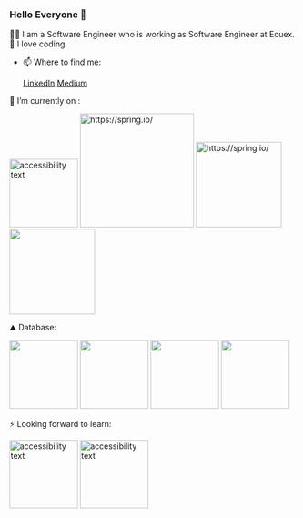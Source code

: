 ### Hello Everyone 👋

👩‍💻 I am a Software Engineer who is working as Software Engineer at Ecuex. 
🚀 I love coding.

- 📫 Where to find me:

    [LinkedIn](https://www.linkedin.com/in/sumeyyeakay/)  [Medium](https://medium.com/@sumeyyeakayy)


 🌱 I’m currently on :
 
<p>
 <img src="https://user-images.githubusercontent.com/34593997/87715948-c289af80-c7b6-11ea-9eb7-52863d0ab769.jpeg" width="120" alt="accessibility text">
  <img src="https://user-images.githubusercontent.com/34593997/87716469-90c51880-c7b7-11ea-9dfd-04f7c86f6629.png" width="200" title="https://spring.io/"> 
  <img src="https://user-images.githubusercontent.com/34593997/87718502-8e17f280-c7ba-11ea-9bef-c7e8b11a3953.jpg" width="150" title="https://spring.io/"> 
  <img src="https://user-images.githubusercontent.com/34593997/87718261-18138b80-c7ba-11ea-954c-847def48ac6f.jpg" width="150" title=""> 

</p>

⛰ Database:

<p>
 <img src="https://user-images.githubusercontent.com/34593997/87719722-81949980-c7bc-11ea-9de2-c112437b57f5.png" width="120">
<img src="https://user-images.githubusercontent.com/34593997/87719804-a4bf4900-c7bc-11ea-8a22-2ef10a6e8cac.png" width="120" >
<img src="https://user-images.githubusercontent.com/34593997/87719973-e3ed9a00-c7bc-11ea-8ad1-66de13d8e498.png" width="120" >
<img src="https://user-images.githubusercontent.com/34593997/87720103-17302900-c7bd-11ea-920f-15ac35c504da.png" width="120" >
</p>

 ⚡ Looking forward to learn: 
 
 <p>
 <img src="https://user-images.githubusercontent.com/34593997/87720632-e7cdec00-c7bd-11ea-80e7-e4a3f899d954.png" width="120" alt="accessibility text">
 <img src="https://user-images.githubusercontent.com/34593997/87720723-0e8c2280-c7be-11ea-94ea-cd9f246fca04.png" width="120" alt="accessibility text">
</p>
 
 
 
 
 

